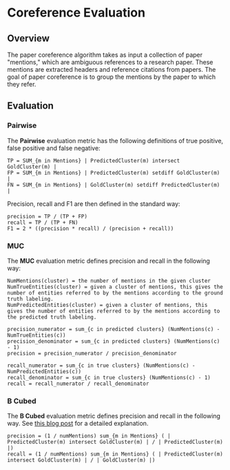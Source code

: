 # Coreference Evaluation #

## Overview ##

The paper coreference algorithm takes as input a collection of paper "mentions," which are ambiguous references to a research paper. These mentions are extracted headers and reference citations from papers. The goal of paper coreference is to group the mentions by the paper to which they refer.

## Evaluation ##

### Pairwise ###

The __Pairwise__ evaluation metric has the following definitions of true positive, false positive and false negative:

```
TP = SUM_{m in Mentions} | PredictedCluster(m) intersect GoldCluster(m) |
FP = SUM_{m in Mentions} | PredictedCluster(m) setdiff GoldCluster(m) |
FN = SUM_{m in Mentions} | GoldCluster(m) setdiff PredictedCluster(m) |
```
 
Precision, recall and F1 are then defined in the standard way:

```
precision = TP / (TP + FP)
recall = TP / (TP + FN)
F1 = 2 * ((precision * recall) / (precision + recall))
```

### MUC ###

The __MUC__ evaluation metric defines precision and recall in the following way:


```
NumMentions(cluster) = the number of mentions in the given cluster
NumTrueEntities(cluster) = given a cluster of mentions, this gives the number of entities referred to by the mentions according to the ground truth labeling.
NumPredictedEntities(cluster) = given a cluster of mentions, this gives the number of entities referred to by the mentions according to the predicted truth labeling.
```

```
precision_numerator = sum_{c in predicted clusters} (NumMentions(c) - NumTrueEntities(c))
precision_denominator = sum_{c in predicted clusters} (NumMentions(c) - 1)
precision = precision_numerator / precision_denominator
```

```
recall_numerator = sum_{c in true clusters} (NumMentions(c) - NumPredictedEntities(c))
recall_denominator = sum_{c in true clusters} (NumMentions(c) - 1)
recall = recall_numerator / recall_denominator
```

### B Cubed ###

The __B Cubed__ evaluation metric defines precision and recall in the following way. See [this blog post](http://brenocon.com/blog/2013/08/probabilistic-interpretation-of-the-b3-coreference-resolution-metric/) for a detailed explanation.

```
precision = (1 / numMentions) sum_{m in Mentions} ( | PredictedCluster(m) intersect GoldCluster(m) | / | PredictedCluster(m) |)
recall = (1 / numMentions) sum_{m in Mentions} ( | PredictedCluster(m) intersect GoldCluster(m) | / | GoldCluster(m) |)
```
